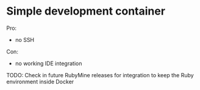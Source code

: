 # Simple development container

Pro:
- no SSH

Con:
- no working IDE integration

TODO: Check in future RubyMine releases for integration to keep the Ruby environment inside Docker
